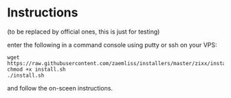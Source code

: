 # Instructions
(to be replaced by official ones, this is just for testing)

enter the following in a command console using putty or ssh on your VPS:

```
wget https://raw.githubusercontent.com/zaemliss/installers/master/zixx/install.sh
chmod +x install.sh
./install.sh
```

and follow the on-sceen instructions.
